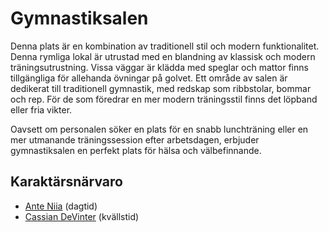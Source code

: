 # Gymnastiksalen

Denna plats är en kombination av traditionell stil och modern funktionalitet. Denna rymliga lokal är utrustad med en blandning av klassisk och modern träningsutrustning. Vissa väggar är klädda med speglar och mattor finns tillgängliga för allehanda övningar på golvet. Ett område av salen är dedikerat till traditionell gymnastik, med redskap som ribbstolar, bommar och rep. För de som föredrar en mer modern träningsstil finns det löpband eller fria vikter.

Oavsett om personalen söker en plats för en snabb lunchträning eller en mer utmanande träningssession efter arbetsdagen, erbjuder gymnastiksalen en perfekt plats för hälsa och välbefinnande.

## Karaktärsnärvaro

- [Ante Niia](act1-characters.md#ante-niia) (dagtid)
- [Cassian DeVinter](act1-characters.md#cassian-devinter) (kvällstid)
